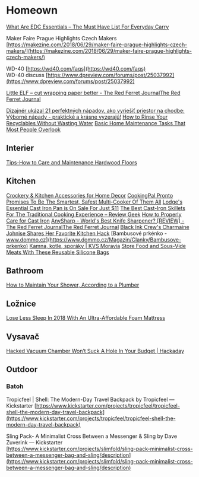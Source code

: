
# Homeown




[What Are EDC Essentials – The Must Have List For Everyday Carry](https://techwriteredc.com/what-are-edc-essentials-the-must-have-list-for-everyday-carry/)
  
Maker Faire Prague Highlights Czech Makers [https://makezine.com/2018/06/29/maker-faire-prague-highlights-czech-makers/](https://makezine.com/2018/06/29/maker-faire-prague-highlights-czech-makers/)  
  
WD-40 [https://wd40.com/faqs](https://wd40.com/faqs)  
WD-40 discuss [https://www.dpreview.com/forums/post/25037992](https://www.dpreview.com/forums/post/25037992)  
  
[Little ELF – cut wrapping paper better - The Red Ferret JournalThe Red Ferret Journal](https://www.redferret.net/little-elf-cut-wrapping-paper-better/)

[Dizajnér ukázal 21 perfektných nápadov, ako vyriešiť priestor na chodbe: Výborné nápady - praktické a krásne vyzerajú!](https://tojenapad.dobrenoviny.sk/dizajner-ukazal-21-perfektnych-napadov-ako-zariadit-priestor-aj-na-malej-chodbe-vyborne-riesenia-prakticke-a-krasne-vyzeraju/)
[How to Rinse Your Recyclables Without Wasting Water](https://lifehacker.com/how-to-rinse-your-recyclables-without-wasting-water-1826764672)
[Basic Home Maintenance Tasks That Most People Overlook](https://www.howtogeek.com/352091/basic-home-maintenance-tasks-that-most-people-overlook/)

## Interier

[Tips-How to Care and Maintenance Hardwood Floors](https://www.royhomedesign.com/tips-how-to-care-and-maintenance-hardwood-floors/)

## Kitchen

[Crockery & Kitchen Accessories for Home Decor](https://musesofdesign.tumblr.com/)
[CookingPal Pronto Promises To Be The Smartest, Safest Multi-Cooker Of Them All](https://www.coolthings.com/cookingpal-pronto-smartest-safest-pressure-multi-cooker/)
[Lodge's Essential Cast Iron Pan is On Sale For Just $11](https://theinventory.com/lodges-essential-cast-iron-pan-is-on-sale-for-just-13-1795846322)
[The Best Cast-Iron Skillets For The Traditional Cooking Experience – Review Geek](https://www.reviewgeek.com/3659/the-best-cast-iron-skillets-for-the-traditional-cooking-experience/)
[How to Properly Care for Cast Iron](https://lifehacker.com/how-to-properly-care-for-cast-iron-1842089019)
[AnySharp - World's Best Knife Sharpener? \[REVIEW\] - The Red Ferret JournalThe Red Ferret Journal](https://www.redferret.net/anysharp-worlds-best-knife-sharpener-review/)
[Black Ink Crew's Charmaine Johnise Shares Her Favorite Kitchen Hack](https://lifehacker.com/black-ink-crews-charmaine-johnise-shares-her-favorite-k-1827585119)
[Bambusové prkénko - www.dommo.cz](https://www.dommo.cz/Magazin/Clanky/Bambusove-prkenko)
[Kamna, kotle, sporáky | KVS Moravia](http://www.kvs-moravia.cz/cz/produkty/)
[Store Food and Sous-Vide Meats With These Reusable Silicone Bags](https://theinventory.com/store-food-and-sous-vide-meats-with-these-reusable-sili-1829930774)


## Bathroom

[How to Maintain Your Shower, According to a Plumber](https://lifehacker.com/how-to-maintain-your-shower-according-to-a-plumber-1828239435)


## Ložnice

[Lose Less Sleep In 2018 With An Ultra-Affordable Foam Mattress](https://theinventory.com/lose-less-sleep-in-2018-with-an-ultra-affordable-foam-m-1822907413)
  
## Vysavač

[Hacked Vacuum Chamber Won’t Suck A Hole In Your Budget | Hackaday](https://hackaday.com/2018/08/04/hacked-vacuum-chamber-wont-suck-a-hole-in-your-budget/)


## Outdoor

### Batoh

Tropicfeel | Shell: The Modern-Day Travel Backpack by Tropicfeel — Kickstarter [https://www.kickstarter.com/projects/tropicfeel/tropicfeel-shell-the-modern-day-travel-backpack](https://www.kickstarter.com/projects/tropicfeel/tropicfeel-shell-the-modern-day-travel-backpack)

Sling Pack- A Minimalist Cross Between a Messenger & Sling by Dave Zuverink — Kickstarter [https://www.kickstarter.com/projects/slimfold/sling-pack-minimalist-cross-between-a-messenger-bag-and-sling/description](https://www.kickstarter.com/projects/slimfold/sling-pack-minimalist-cross-between-a-messenger-bag-and-sling/description)
